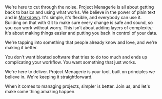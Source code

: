 We're here to cut through the noise. Project Menagerie is all about getting back to basics and using what works. We believe in the power of plain text and in [Markdown](https://en.wikipedia.org/wiki/Markdown). It's simple, it's flexible, and everybody can use it. Building on that with Git to make sure every change is safe and sound, so you can work without worry. This isn't about adding layers of complexity; it's about making things easier and putting you back in control of your data.

We're tapping into something that people already know and love, and we're making it better.

You don't want bloated software that tries to do too much and ends up complicating your workflow. You want something that just works.

We're here to deliver. Project Menagerie is your tool, built on principles we believe in. We're keeping it straightforward.

When it comes to managing projects, simpler is better. Join us, and let's make some thing amazing happen. 

